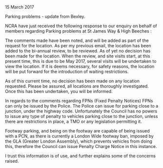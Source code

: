 15 March 2017

Parking problems - update from Bexley.

NCRA have just received the following response to our enquiry on behalf of members regarding Parking problems at St James Way & High Beeches :

The comments made have been noted, and will be added as part of the request for the location. As per my previous email, the location has been added to the bi-annual review, to be reviewed. As of yet no decision has been made for the location. When the review, and site visits start, at this present time, this is due to be May 2017, several visits will be undertaken to view the location. If it is deems necessary, for safety reasons, the location will be put forward for the introduction of waiting restrictions.

As of this current time, no decision has been made on any location requested. Please be assured, all locations are thoroughly investigated. Once this has been undertaken, you will be informed.

In regards to the comments regarding FPNs (Fixed Penalty Notices) FPNs can only be issued by the Police. The Police can issue for parking close to a junction, under the highway code. Unfortunately the Council has no powers to issue any type of penalty to vehicles parking close to the junction, unless there are restrictions in place, a TMO or any legislation permitting it.

Footway parking, and being on the footway are capable of being issued with a PCN, as there is currently a London Wide footway ban, imposed by the GLA (Greater London Assembly), which prevents vehicles from doing this, therefore the Council can issue Penalty Charge Notice in this instance.

I trust this information is of use, and further explains some of the concerns raised.
